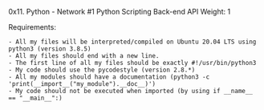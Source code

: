 0x11. Python - Network #1
Python
Scripting
Back-end
API
 Weight: 1

Requirements:

	- All my files will be interpreted/compiled on Ubuntu 20.04 LTS using python3 (version 3.8.5)
	- All my files should end with a new line.
	- The first line of all my files should be exactly #!/usr/bin/python3
	- My code should use the pycodestyle (version 2.8.*)
	- All my modules should have a documentation (python3 -c 'print(__import__("my_module").__doc__)')
	- My code should not be executed when imported (by using if __name__ == "__main__":)
